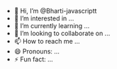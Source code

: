 - 👋 Hi, I’m @Bharti-javascriptt
- 👀 I’m interested in ...
- 🌱 I’m currently learning ...
- 💞️ I’m looking to collaborate on ...
- 📫 How to reach me ...
- 😄 Pronouns: ...
- ⚡ Fun fact: ...

<!---
Bharti-javascriptt/Bharti-javascriptt is a ✨ special ✨ repository because its `README.md` (this file) appears on your GitHub profile.
You can click the Preview link to take a look at your changes.
--->
